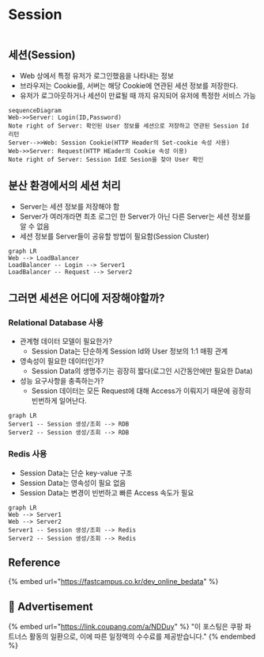 # Session

<figure><img src="https://images.unsplash.com/photo-1544197150-b99a580bb7a8?crop=entropy&#x26;cs=tinysrgb&#x26;fm=jpg&#x26;ixid=MnwxOTcwMjR8MHwxfHNlYXJjaHw1fHxuZXR3b3JrfGVufDB8fHx8MTY3NDgzNDUzNA&#x26;ixlib=rb-4.0.3&#x26;q=80" alt=""><figcaption></figcaption></figure>

## 세션(Session)

* Web 상에서 특정 유저가 로그인했음을 나타내는 정보
* 브라우저는 Cookie를, 서버는 해당 Cookie에 연관된 세션 정보를 저장한다.
* 유저가 로그아웃하거나 세션이 만료될 때 까지 유지되어 유저에 특정한 서비스 가능

```mermaid
sequenceDiagram
Web->>Server: Login(ID,Password)
Note right of Server: 확인된 User 정보를 세션으로 저장하고 연관된 Session Id 리턴
Server-->>Web: Session Cookie(HTTP Header의 Set-cookie 속성 사용)
Web->>Server: Request(HTTP HEader의 Cookie 속성 이용)
Note right of Server: Session Id로 Sesion을 찾아 User 확인
```

## 분산 환경에서의 세션 처리

* Server는 세션 정보를 저장해야 함
* Server가 여러개라면 최초 로그인 한 Server가 아닌 다른  Server는 세션 정보를 알 수 없음
* 세션 정보를 Server들이 공유할 방법이 필요함(Session Cluster)

```mermaid
graph LR
Web --> LoadBalancer
LoadBalancer -- Login --> Server1
LoadBalancer -- Request --> Server2
```

## 그러면 세션은 어디에 저장해야할까?

### Relational Database 사용

* 관계형 데이터 모델이 필요한가?
  * Session Data는 단순하게 Session Id와 User 정보의 1:1 매핑 관계
* 영속성이 필요한 데이터인가?
  * Session Data의 생명주기는 굉장히 짧다(로그인 시간동안에만 필요한 Data)
* 성능 요구사항을 충족하는가?
  * Session 데이터는 모든 Request에 대해 Access가 이뤄지기 때문에 굉장히 빈번하게 일어난다.

```mermaid
graph LR
Server1 -- Session 생성/조회 --> RDB
Server2 -- Session 생성/조회 --> RDB
```

### Redis 사용

* Session Data는 단순 key-value 구조
* Session Data는 영속성이 필요 없음
* Session Data는 변경이 빈번하고 빠른 Access 속도가 필요

```mermaid
graph LR
Web --> Server1
Web --> Server2
Server1 -- Session 생성/조회 --> Redis
Server2 -- Session 생성/조회 --> Redis
```

## Reference

{% embed url="https://fastcampus.co.kr/dev_online_bedata" %}

## :gift: Advertisement

{% embed url="https://link.coupang.com/a/NDDuy" %}
"이 포스팅은 쿠팡 파트너스 활동의 일환으로, 이에 따른 일정액의 수수료를 제공받습니다."
{% endembed %}
